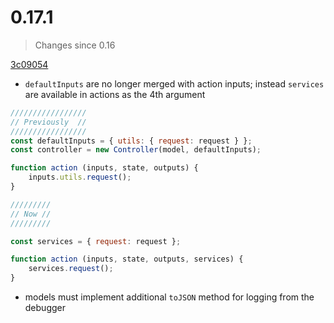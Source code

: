 # 0.17.1
> Changes since 0.16

[3c09054](https://github.com/christianalfoni/cerebral/commit/3c090548029bdc06d3978ce8e553735f408cb3ca)
* `defaultInputs` are no longer merged with action inputs; instead `services` are available in actions as the 4th argument

```javascript
/////////////////
// Previously  //
/////////////////
const defaultInputs = { utils: { request: request } };
const controller = new Controller(model, defaultInputs);

function action (inputs, state, outputs) {
    inputs.utils.request();
}

/////////
// Now //
/////////

const services = { request: request };

function action (inputs, state, outputs, services) {
    services.request();
}
```
* models must implement additional `toJSON` method for logging from the debugger
